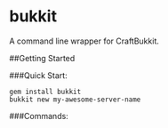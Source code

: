 bukkit
======

A command line wrapper for CraftBukkit.

##Getting Started

###Quick Start: 
```terminal
gem install bukkit
bukkit new my-awesome-server-name
```

###Commands:
